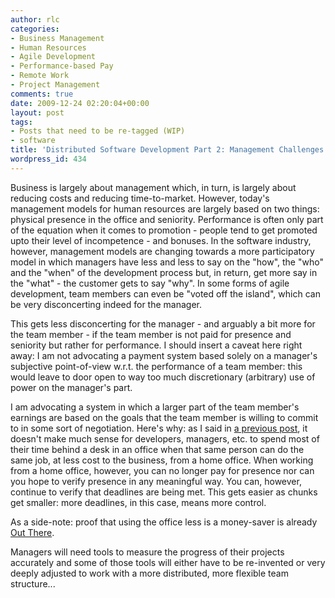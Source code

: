 ```yaml
---
author: rlc
categories:
- Business Management
- Human Resources
- Agile Development
- Performance-based Pay
- Remote Work
- Project Management
comments: true
date: 2009-12-24 02:20:04+00:00
layout: post
tags:
- Posts that need to be re-tagged (WIP)
- software
title: 'Distributed Software Development Part 2: Management Challenges'
wordpress_id: 434
---
```


Business is largely about management which, in turn, is largely about reducing costs and reducing time-to-market. However, today's management models for human resources are largely based on two things: physical presence in the office and seniority. Performance is often only part of the equation when it comes to promotion - people tend to get promoted upto their level of incompetence - and bonuses. In the software industry, however, management models are changing towards a more participatory model in which managers have less and less to say on the "how", the "who" and the "when" of the development process but, in return, get more say in the "what" - the customer gets to say "why". In some forms of agile development, team members can even be "voted off the island", which can be very disconcerting indeed for the manager.

<!--more-->

This gets less disconcerting for the manager - and arguably a bit more for the team member - if the team member is not paid for presence and seniority but rather for performance. I should insert a caveat here right away: I am not advocating a payment system based solely on a manager's subjective point-of-view w.r.t. the performance of a team member: this would leave to door open to way too much discretionary (arbitrary) use of power on the manager's part.

I am advocating a system in which a larger part of the team member's earnings are based on the goals that the team member is willing to commit to in some sort of negotiation. Here's why: as I said in [a previous post](/blog/2009/12/staring-into-the-depths-of-the-yet-unwritten), it doesn't make much sense for developers, managers, etc. to spend most of their time behind a desk in an office when that same person can do the same job, at less cost to the business, from a home office. When working from a home office, however, you can no longer pay for presence nor can you hope to verify presence in any meaningful way. You can, however, continue to verify that deadlines are being met. This gets easier as chunks get smaller: more deadlines, in this case, means more control.

As a side-note: proof that using the office less is a money-saver is already [Out There](https://web.archive.org/web/20141003161725/http://www.macleans.ca/economy/business/thank-god-its-thursday/).

Managers will need tools to measure the progress of their projects accurately and some of those tools will either have to be re-invented or very deeply adjusted to work with a more distributed, more flexible team structure...